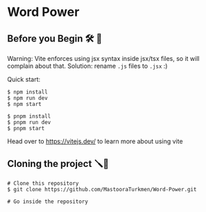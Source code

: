 # Word Power

## Before you Begin 🛠 🔨

Warning: Vite enforces using jsx syntax inside jsx/tsx files, so it will complain about that. Solution: rename `.js` files to `.jsx` :)

Quick start:

```
$ npm install
$ npm run dev
$ npm start
```

```
$ pnpm install
$ pnpm run dev
$ pnpm start
```

Head over to https://vitejs.dev/ to learn more about using vite

## Cloning the project 🪛🔨

```
# Clone this repository
$ git clone https://github.com/MastooraTurkmen/Word-Power.git

# Go inside the repository
```